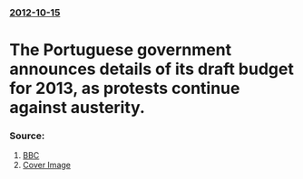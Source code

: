 ### [2012-10-15](/news/2012/10/15/index.md)

# The Portuguese government announces details of its draft budget for 2013, as protests continue against austerity. 




### Source:

1. [BBC](http://www.bbc.co.uk/news/business-19953167)
1. [Cover Image](http://ichef.bbci.co.uk/news/1024/media/images/63509000/jpg/_63509423_016244509.jpg)
